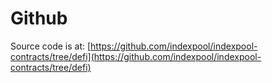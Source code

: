 # Github

Source code is at: [https://github.com/indexpool/indexpool-contracts/tree/defi](https://github.com/indexpool/indexpool-contracts/tree/defi)

